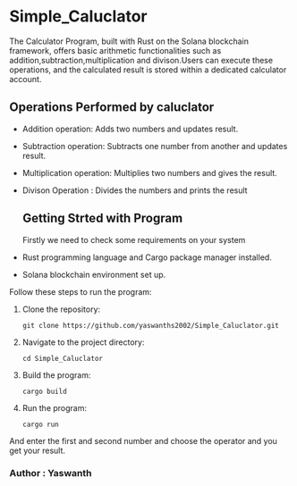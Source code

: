 # Simple_Caluclator

The Calculator Program, built with Rust on the Solana blockchain framework, offers basic arithmetic functionalities such as addition,subtraction,multiplication and divison.Users can execute these operations, and the calculated result is stored within a dedicated calculator account.

## Operations Performed by caluclator

- Addition operation: Adds two numbers and updates result.
- Subtraction operation: Subtracts one number from another and updates result.
- Multiplication operation: Multiplies two numbers and gives the result.
- Divison Operation : Divides the numbers and prints the result

  ## Getting Strted with Program

  Firstly we need to check some requirements on your system

- Rust programming language and Cargo package manager installed.
- Solana blockchain environment set up.

Follow these steps to run the program:

1. Clone the repository:

   ```shell
   git clone https://github.com/yaswanths2002/Simple_Caluclator.git
   ```

 2. Navigate to the project directory:
    ```shell
    cd Simple_Caluclator
    ```
 3. Build the program:
    ```shell
    cargo build
    ```

 4. Run the program:

    ```shell
    cargo run
    ```
And enter the first and second number and choose the operator and you get your result.

### Author : Yaswanth
